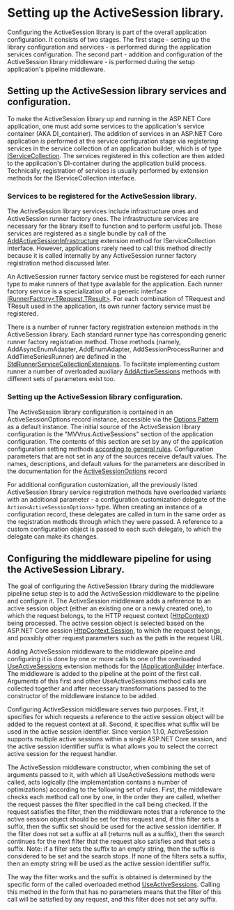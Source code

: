 # Setting up the ActiveSession library.

Configuring the ActiveSession library is part of the overall application configuration. It consists of two stages. The first stage - setting up the library configuration and services - is performed during the application services configuration. The second part - addition and configuration of the ActiveSession library middleware - is performed during the setup application's pipeline middleware.

## Setting up the ActiveSession library services and configuration.
To make the ActiveSession library up and running in the ASP.NET Core application, one must add some services to the application's service container (AKA DI_container). The addition of services in an ASP.NET Core application is performed at the service configuration stage via registering services in the service collection of an application builder, which is of type [IServiceCollection](https://learn.microsoft.com/dotnet/api/microsoft.extensions.dependencyinjection.iservicecollection). The services registered in this collection are then added to the application's	 DI-container during the application build process. Technically, registration of services is usually performed by extension methods for the IServiceCollection interface.

### Services to be registered for the ActiveSession library.

The ActiveSession library services include infrastructure ones and ActiveSession runner factory ones. The infrastructure services are necessary for the library itself to function and to perform useful job. These services are registered as a single bundle by call of the [AddActiveSessionInfrastructure](/api/MVVrus.AspNetCore.ActiveSession.ActiveSessionServiceCollectionExtensions.AddActiveSessionInfrastructure.html) extension method for IServiceCollection interface. However, applications rarely need to call this method directly because it is called internally by any ActiveSession runner factory registration method discussed later.

An ActiveSession runner factory service must be registered for each runner type to make runners of that type available for the application. Each runner factory service is a specialization of a generic interface [IRunnerFactory&lt;TRequest,TResult&gt;](/api/MVVrus.AspNetCore.ActiveSession.IRunnerFactory-2.html). For each combination of TRequest and TResult used in the application, its own runner factory service must be registered.

There is a number of runner factory registration extension methods in the ActiveSession library. Each standard runner type has corresponding generic runner factory registration method. Those methods (namely, AddAsyncEnumAdapter, AddEnumAdapter, AddSessionProcessRunner and AddTimeSeriesRunner) are defined in the [StdRunnerServiceCollectionExtensions](/api/MVVrus.AspNetCore.ActiveSession.StdRunner.StdRunnerServiceCollectionExtensions.html). To facilitate implementing custom runner a number of overloaded auxiliary [AddActiveSessions](/api/MVVrus.AspNetCore.ActiveSession.ActiveSessionServiceCollectionExtensions.AddActiveSessions.html) methods with different sets of parameters exist too. 

### Setting up the ActiveSession library configuration.

The ActiveSession library configuration is contained in an ActiveSessionOptions record instance, accessible via the [Options Pattern](https://learn.microsoft.com/aspnet/core/fundamentals/configuration/options) as a default instance.
The initial source of the ActiveSession library configuration is the "MVVrus.ActiveSessions" section of the application configuration. The contents of this section are set by any of the application configuration setting methods [according to general rules](https://learn.microsoft.com/aspnet/core/fundamentals/configuration/). Configuration parameters that are not set in any of the sources receive default values. The names, descriptions, and default values ​​for the parameters are described in the documentation for the [ActiveSessionOptions](/api/MVVrus.AspNetCore.ActiveSession.ActiveSessionOptions.html) record

For additional configuration customization, all the previously listed ActiveSession library service registration methods have overloaded variants with an additional parameter - a configuration customization delegate of the `Action<ActiveSessionOptions>` type. When creating an instance of a configuration record, these delegates are called in turn in the same order as the registration methods through which they were passed. A reference to a custom configuration object is passed to each such delegate, to which the delegate can make its changes.

## Configuring the middleware pipeline for using the ActiveSession Library.

The goal of configuring the ActiveSession library during the middleware pipeline setup step is to add the ActiveSession middleware to the pipeline and configure it. The ActiveSession middleware adds a reference to an active session object (either an existing one or a newly created one), to which the request belongs, to the HTTP request context ([HttpContext](https://learn.microsoft.com/dotnet/api/microsoft.aspnetcore.http.httpcontext)) being processed. The active session object is selected based on the ASP.NET Core session [HttpContext.Session](https://learn.microsoft.com/dotnet/api/microsoft.aspnetcore.http.httpcontext.session), to which the request belongs, and possibly other request parameters such as the path in the request URL.

Adding ActiveSession middleware to the middleware pipeline and configuring it is done by one or more calls to one of the overloaded [UseActiveSessions](/api/MVVrus.AspNetCore.ActiveSession.ActiveSessionBuilderExtensions.html) extension methods for the [IApplicationBuilder](https://learn.microsoft.com/dotnet/api/microsoft.aspnetcore.builder.iapplicationbuilder) interface. The middleware is added to the pipeline at the point of the first call. Arguments of this first and other UseActiveSessions method calls are collected together and after necessary transformations passed to the constructor of the middleware instance to be added.

Configuring ActiveSession middleware serves two purposes. First, it specifies for which requests a reference to the active session object will be added to the request context at all. Second, it specifies what suffix will be used in the active session identifier. Since version 1.1.0, ActiveSession supports multiple active sessions within a single ASP.NET Core session, and the active session identifier suffix is ​​what allows you to select the correct active session for the request handler.

The ActiveSession middleware constructor, when combining the set of arguments passed to it, with which all UseActiveSessions methods were called, acts logically (the implementation contains a number of optimizations) according to the following set of rules. First, the middleware checks each method call one by one, in the order they are called, whether the request passes the filter specified in the call being checked. If the request satisfies the filter, then the middleware notes that a reference to the active session object should be set for this request and, if this filter sets a suffix, then the suffix set should be used for the active session identifier. If the filter does not set a suffix at all (returns null as a suffix), then the search continues for the next filter that the request also satisfies and that sets a suffix. Note: if a filter sets the suffix to an empty string, then the suffix is ​​considered to be set and the search stops. If none of the filters sets a suffix, then an empty string will be used as the active session identifier suffix.

The way the filter works and the suffix is ​​obtained is determined by the specific form of the called overloaded method [UseActiveSessions](/api/MVVrus.AspNetCore.ActiveSession.ActiveSessionBuilderExtensions.html). Calling this method in the form that has no parameters means that the filter of this call will be satisfied by any request, and this filter does not set any suffix.
